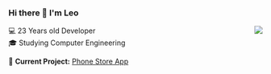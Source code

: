 ### Hi there 👋 I'm Leo

<img align="right" src="https://github-readme-stats.vercel.app/api?username=pongsakorn-maker&hide_border=true&hide_rank=true&show_icons=true&title_color=606060&text_color=606060&bg_color=00000000">

💻 23 Years old Developer  
🎓 Studying Computer Engineering

🚧 **Current Project:** [Phone Store App](https://github.com/pongsakorn-maker/phone-store)  



